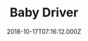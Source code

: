---
title: "Baby Driver"
year: 2017
date: 2018-10-17T07:16:12.000Z
permalink: /almanac/movies/2018-10-17-baby-driver/index.html
rating: 3
---